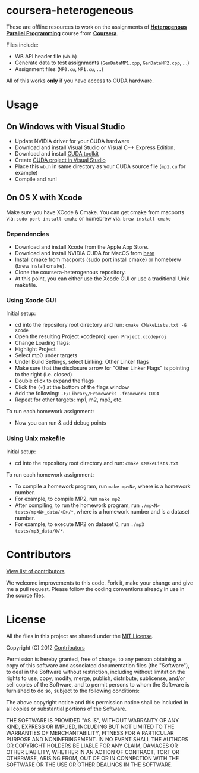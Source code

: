 coursera-heterogeneous
======================

These are offline resources to work on the assignments of [**Heterogenous Parallel Programming**](https://www.coursera.org/course/hetero) course from [**Coursera**](https://www.coursera.org/).

Files include:

- WB API header file (`wb.h`)
- Generate data to test assignments (`GenDataMP1.cpp`, `GenDataMP2.cpp`, ...)
- Assignment files (`MP0.cu`, `MP1.cu`, ...)

All of this works **only** if you have access to CUDA hardware.

Usage
=====

On Windows with Visual Studio
-----------------------------

- Update NVIDIA driver for your CUDA hardware
- Download and install Visual Studio or Visual C++ Express Edition.
- Download and install [CUDA toolkit](https://developer.nvidia.com/cuda-downloads)
- Create [CUDA project in Visual Studio](http://google.com/search?q=cuda%20project%20in%20visual%20studio)
- Place this `wb.h` in same directory as your CUDA source file (`mp1.cu` for example)
- Compile and run!

On OS X with Xcode
------------------

Make sure you have XCode & Cmake.
You can get cmake from macports via: `sudo port install cmake` or homebrew via:  `brew install cmake`

### Dependencies

- Download and install Xcode from the Apple App Store.
- Download and install NVIDIA CUDA for MacOS from [here](http://developer.download.nvidia.com/compute/cuda/5_0/rel-update-1/installers/cuda_5.0.36_macos.pkg)
- Install cmake from macports (sudo port install cmake) or homebrew (brew install cmake).
- Clone the coursera-heterogenous repository.
- At this point, you can either use the Xcode GUI or use a traditional Unix makefile.

### Using Xcode GUI

Initial setup:

- cd into the repository root directory and run: `cmake CMakeLists.txt -G Xcode`
-  Open the resulting Project.xcodeproj: `open Project.xcodeproj`
-  Change Loading flags:
 -  Highlight Project
 -  Select mp0 under targets
 -  Under Build Settings, select Linking: Other Linker flags
 -  Make sure that the disclosure arrow for "Other Linker Flags" is pointing to the right (i.e. closed)
 -  Double click to expand the flags
 -  Click the (+) at the bottom of the flags window
 -  Add the following: `-F/Library/Frameworks -framework CUDA`
 -  Repeat for other targets: mp1, m2, mp3, etc.

To run each homework assignment:

- Now you can run & add debug points

### Using Unix makefile

Initial setup:

- cd into the repository root directory and run: `cmake CMakeLists.txt`

To run each homework assignment:

- To compile a homework program, run `make mp<N>`, where <N> is a homework number.
 - For example, to compile MP2, run `make mp2`.
- After compiling, to run the homework program, run `./mp<N> tests/mp<N>_data/<D>/*`, where <N> is a homework number and <D> is a dataset number.
 - For example, to execute MP2 on dataset 0, run `./mp3 tests/mp3_data/0/*`.

Contributors
============

[View list of contributors](https://github.com/ashwin/coursera-heterogeneous/contributors)

We welcome improvements to this code. Fork it, make your change and give me a pull request. Please follow the coding conventions already in use in the source files.

License
=======

All the files in this project are shared under the [MIT License](http://opensource.org/licenses/mit-license.php).

Copyright (C) 2012 [Contributors](https://github.com/ashwin/coursera-heterogeneous/contributors)

Permission is hereby granted, free of charge, to any person obtaining a copy of this software and associated documentation files (the "Software"), to deal in the Software without restriction, including without limitation the rights to use, copy, modify, merge, publish, distribute, sublicense, and/or sell copies of the Software, and to permit persons to whom the Software is furnished to do so, subject to the following conditions:

The above copyright notice and this permission notice shall be included in all copies or substantial portions of the Software.

THE SOFTWARE IS PROVIDED "AS IS", WITHOUT WARRANTY OF ANY KIND, EXPRESS OR IMPLIED, INCLUDING BUT NOT LIMITED TO THE WARRANTIES OF MERCHANTABILITY, FITNESS FOR A PARTICULAR PURPOSE AND NONINFRINGEMENT. IN NO EVENT SHALL THE AUTHORS OR COPYRIGHT HOLDERS BE LIABLE FOR ANY CLAIM, DAMAGES OR OTHER LIABILITY, WHETHER IN AN ACTION OF CONTRACT, TORT OR OTHERWISE, ARISING FROM, OUT OF OR IN CONNECTION WITH THE SOFTWARE OR THE USE OR OTHER DEALINGS IN THE SOFTWARE.